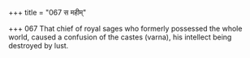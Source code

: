 +++
title = "067 स महीम्"

+++
067	That chief of royal sages who formerly possessed the whole world, caused a confusion of the castes (varna), his intellect being destroyed by lust.